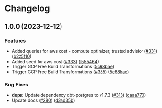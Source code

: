 # Changelog

## 1.0.0 (2023-12-12)


### Features

* Added queries for aws cost - compute optimizer, trusted advisior ([#331](https://github.com/cloudquery/policies-premium/issues/331)) ([b225f10](https://github.com/cloudquery/policies-premium/commit/b225f105afb5a4bdf00c03a43e2762843cd3aaf2))
* Added seed for aws cost ([#333](https://github.com/cloudquery/policies-premium/issues/333)) ([f555464](https://github.com/cloudquery/policies-premium/commit/f5554640945793711150482feb7b1e12174324d6))
* Trigger GCP Free Build Transformations ([5c68bae](https://github.com/cloudquery/policies-premium/commit/5c68bae0f30e4e57db5774300488d4b6ddd42c3b))
* Trigger GCP Free Build Transformations ([#385](https://github.com/cloudquery/policies-premium/issues/385)) ([5c68bae](https://github.com/cloudquery/policies-premium/commit/5c68bae0f30e4e57db5774300488d4b6ddd42c3b))


### Bug Fixes

* **deps:** Update dependency dbt-postgres to v1.7.3 ([#313](https://github.com/cloudquery/policies-premium/issues/313)) ([caaa770](https://github.com/cloudquery/policies-premium/commit/caaa770ed3ea2b4285a2d4af851bb05f1449e9b0))
* Update docs ([#280](https://github.com/cloudquery/policies-premium/issues/280)) ([d3ad35b](https://github.com/cloudquery/policies-premium/commit/d3ad35bc6ac54875e124632194e38b04e490bec9))
